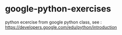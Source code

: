 # google-python-exercises
python ecercise from google python class, see : https://developers.google.com/edu/python/introduction
